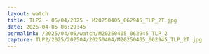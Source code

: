 ```yaml
---
layout: watch
title: TLP2 - 05/04/2025 - M20250405_062945_TLP_2T.jpg
date: 2025-04-05 06:29:45
permalink: /2025/04/05/watch/M20250405_062945_TLP_2
capture: TLP2/2025/202504/20250404/M20250405_062945_TLP_2T.jpg
---
```


